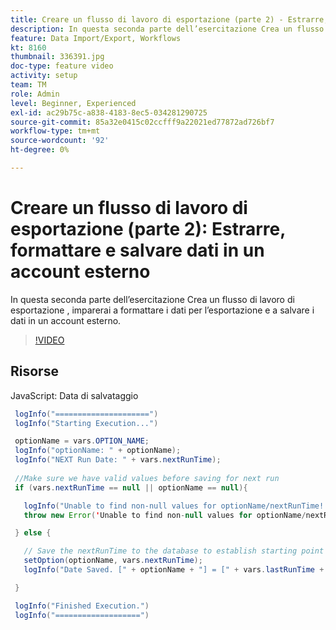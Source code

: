 ```yaml
---
title: Creare un flusso di lavoro di esportazione (parte 2) - Estrarre, formattare e salvare dati in un account esterno
description: In questa seconda parte dell’esercitazione Crea un flusso di lavoro di esportazione , imparerai a formattare i dati per l’esportazione e a salvare i dati in un account esterno.
feature: Data Import/Export, Workflows
kt: 8160
thumbnail: 336391.jpg
doc-type: feature video
activity: setup
team: TM
role: Admin
level: Beginner, Experienced
exl-id: ac29b75c-a838-4183-8ec5-034281290725
source-git-commit: 85a32e0415c02ccfff9a22021ed77872ad726bf7
workflow-type: tm+mt
source-wordcount: '92'
ht-degree: 0%

---
```


# Creare un flusso di lavoro di esportazione (parte 2): Estrarre, formattare e salvare dati in un account esterno

In questa seconda parte dell’esercitazione Crea un flusso di lavoro di esportazione , imparerai a formattare i dati per l’esportazione e a salvare i dati in un account esterno.

>[!VIDEO](https://video.tv.adobe.com/v/336391?quality=12)

## Risorse

JavaScript: Data di salvataggio

```java
 logInfo("=====================")
 logInfo("Starting Execution...")

 optionName = vars.OPTION_NAME;
 logInfo("optionName: " + optionName);
 logInfo("NEXT Run Date: " + vars.nextRunTime);
 
 //Make sure we have valid values before saving for next run
 if (vars.nextRunTime == null || optionName == null){

   logInfo("Unable to find non-null values for optionName/nextRunTime! Throwing Error.")
   throw new Error('Unable to find non-null values for optionName/nextRunTime!  Ending Execution.');

 } else {

   // Save the nextRunTime to the database to establish starting point for next run.
   setOption(optionName, vars.nextRunTime);
   logInfo("Date Saved. [" + optionName + "] = [" + vars.lastRunTime + "]")

 }

 logInfo("Finished Execution.") 
 logInfo("===================")
```
